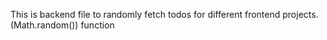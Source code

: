 This is backend file to randomly fetch todos for different frontend projects. (Math.random()) function
